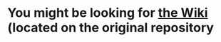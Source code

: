 # You might be looking for [the Wiki](https://github.com/CS196Illinois/Game_Hackerspace/wiki) (located on the original repository
